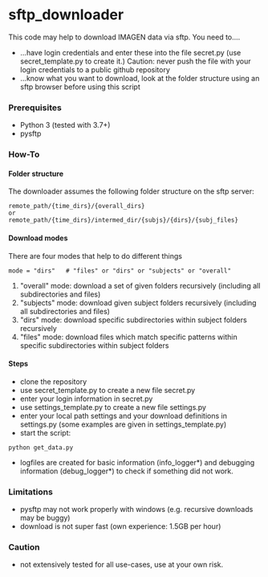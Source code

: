 # sftp_downloader

This code may help to download IMAGEN data via sftp.
You need to....
* ...have login credentials and enter these into the file secret.py (use secret_template.py to create it.) Caution: never push the file with your login credentials to a public github repository
* ...know what you want to download, look at the folder structure using an sftp browser before using this script

### Prerequisites
* Python 3 (tested with 3.7+)
* pysftp

### How-To

#### Folder structure
The downloader assumes the following folder structure on the sftp server:

```
remote_path/{time_dirs}/{overall_dirs}
or
remote_path/{time_dirs}/intermed_dir/{subjs}/{dirs}/{subj_files}
```
#### Download modes
There are four modes that help to do different things
```
mode = "dirs"   # "files" or "dirs" or "subjects" or "overall"
```
1. "overall" mode: download a set of given folders recursively (including all subdirectories and files)
2. "subjects" mode: download given subject folders recursively (including all subdirectories and files)
3. "dirs" mode: download specific subdirectories within subject folders recursively
4. "files" mode: download files which match specific patterns within specific subdirectories within subject folders

#### Steps
 * clone the repository
 * use secret_template.py to create a new file secret.py
 * enter your login information in secret.py
 * use settings_template.py to create a new file settings.py
 * enter your local path settings and your download definitions in settings.py 
 (some examples are given in settings_template.py)
 * start the script:
 ```
 python get_data.py
 ```
 * logfiles are created for basic information (info_logger*) and debugging information (debug_logger*) to check if something did not work.
 

### Limitations
* pysftp may not work properly with windows (e.g. recursive downloads may be buggy)
* download is not super fast (own experience:  1.5GB per hour)

### Caution
* not extensively tested for all use-cases, use at your own risk.
